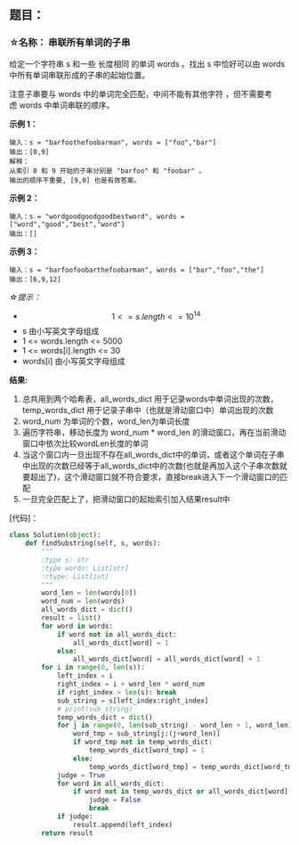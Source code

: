 ## 题目：
### ☆名称： 串联所有单词的子串
给定一个字符串 s 和一些 长度相同 的单词 words 。找出 s 中恰好可以由 words 中所有单词串联形成的子串的起始位置。

注意子串要与 words 中的单词完全匹配，中间不能有其他字符 ，但不需要考虑 words 中单词串联的顺序。

**示例 1：**

```
输入：s = "barfoothefoobarman", words = ["foo","bar"]
输出：[0,9]
解释：
从索引 0 和 9 开始的子串分别是 "barfoo" 和 "foobar" 。
输出的顺序不重要, [9,0] 也是有效答案。
```
**示例 2：**
```
输入：s = "wordgoodgoodgoodbestword", words = ["word","good","best","word"]
输出：[]
```
**示例 3：**
```
输入：s = "barfoofoobarthefoobarman", words = ["bar","foo","the"]
输出：[6,9,12]
```

*☆提示：*
- $$1 <= s.length <= 10^{14}$$
- s 由小写英文字母组成
- 1 <= words.length <= 5000
- 1 <= words[i].length <= 30
- words[i] 由小写英文字母组成

**结果:**

1. 总共用到两个哈希表，all_words_dict 用于记录words中单词出现的次数，temp_words_dict 用于记录子串中（也就是滑动窗口中）单词出现的次数
2. word_num 为单词的个数，word_len为单词长度
3. 遍历字符串，移动长度为 word_num * word_len 的滑动窗口，再在当前滑动窗口中依次比较wordLen长度的单词
4. 当这个窗口内一旦出现不存在all_words_dict中的单词，或者这个单词在子串中出现的次数已经等于all_words_dict中的次数(也就是再加入这个子串次数就要超出了)，这个滑动窗口就不符合要求，直接break进入下一个滑动窗口的匹配
5. 一旦完全匹配上了，把滑动窗口的起始索引加入结果result中

[代码]：
```python
class Solution(object):
    def findSubstring(self, s, words):
        """
        :type s: str
        :type words: List[str]
        :rtype: List[int]
        """
        word_len = len(words[0])
        word_num = len(words)
        all_words_dict = dict()
        result = list()
        for word in words:
            if word not in all_words_dict:
                all_words_dict[word] = 1 
            else:
                all_words_dict[word] = all_words_dict[word] + 1
        for i in range(0, len(s)):
            left_index = i
            right_index = i + word_len * word_num
            if right_index > len(s): break 
            sub_string = s[left_index:right_index]
            # print(sub_string)
            temp_words_dict = dict()
            for j in range(0, len(sub_string) - word_len + 1, word_len):
                word_tmp = sub_string[j:(j+word_len)]
                if word_tmp not in temp_words_dict:
                    temp_words_dict[word_tmp] = 1
                else:
                    temp_words_dict[word_tmp] = temp_words_dict[word_tmp] + 1
            judge = True 
            for word in all_words_dict:
                if word not in temp_words_dict or all_words_dict[word] != temp_words_dict[word]:
                    judge = False 
                    break 
            if judge:
                result.append(left_index)
        return result 
```